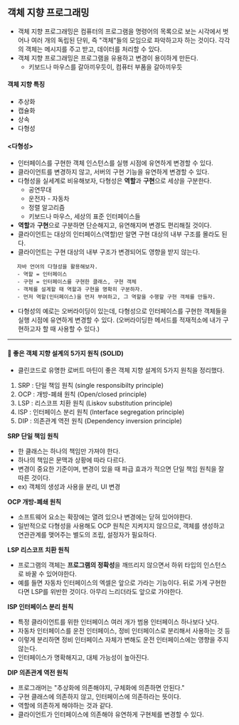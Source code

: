 ## 객체 지향 프로그래밍
- 객체 지향 프로그래밍은 컴퓨터의 프로그램을 명령어의 목록으로 보는 시각에서 벗어나 여러 개의 독립된 단위, 즉 "객체"들의 모임으로 파악하고자 하는 것이다. 각각의 객체는 메시지를 주고 받고, 데이터를 처리할 수 있다.
- 객체 지향 프로그래밍은 프로그램을 유용하고 변경이 용이하게 만든다.
    - 키보드나 마우스를 갈아끼우듯이, 컴퓨터 부품을 갈아끼우듯

#### **객체 지향 특징**
- 추상화
- 캡슐화
- 상속
- 다형성




#### <**다형성**>
- 인터페이스를 구현한 객체 인스턴스를 실행 시점에 유연하게 변경할 수 있다.
- 클라이언트를 변경하지 않고, 서버의 구현 기능을 유연하게 변경할 수 있다.
- 다형성을 실세계로 비유해보자, 다형성은 **역할**과 **구현**으로 세상을 구분한다.
    - 공연무대
    - 운전자 - 자동차
    - 정렬 알고리즘
    - 키보드나 마우스, 세상의 표준 인터페이스들
- **역할**과 **구현**으로 구분하면 단순해지고, 유연해지며 변경도 편리해질 것이다.
- 클라이언트는 대상의 인터페이스(역할)만 알면 구현 대상의 내부 구조를 몰라도 된다.
- 클라이언트는 구현 대상의 내부 구조가 변경되어도 영향을 받지 않는다.
 ~~~
    자바 언어의 다형성을 활용해보자.
    - 역할 = 인터페이스
    - 구현 = 인터페이스를 구현한 클래스, 구현 객체
    - 객체를 설계할 때 역할과 구현을 명확히 구분하자.
    - 먼저 역할(인터페이스)을 먼저 부여하고, 그 역할을 수행할 구현 객체를 만들자.
~~~
- 다형성의 예로는 오버라이딩이 있는데, 다형성으로 인터페이스를 구현한 객체들을 실행 시점에 유연하게 변경할 수 있다. (오버라이딩한 메서드를 적재적소에 내가 구현하고자 할 때 사용할 수 있다.)
<hr>

#### 📌 **좋은 객체 지향 설계의 5가지 원칙 (SOLID)**
- 클린코드로 유명한 로버트 마틴이 좋은 객체 지향 설계의 5가지 원칙을 정리했다.
1. SRP : 단일 책임 원칙 (single responsibilty principle)
2. OCP : 개방-폐쇄 원칙 (Open/closed principle)
3. LSP : 리스코프 치환 원칙 (Liskov substitution principle)
4. ISP : 인터페이스 분리 원칙 (Interface segregation principle)
5. DIP : 의존관계 역전 원칙 (Dependency inversion principle)

**SRP 단일 책임 원칙**
- 한 클래스는 하나의 책임만 가져야 한다.
- 하나의 책임은 문맥과 상황에 따라 다르다.
- 변경이 중요한 기준이며, 변경이 있을 때 파급 효과가 적으면 단일 책임 원칙을 잘 따른 것이다.
- ex) 객체의 생성과 사용을 분리, UI 변경 

**OCP 개방-폐쇄 원칙**
- 소프트웨어 요소는 확장에는 열려 있으나 변경에는 닫혀 있어야한다.
- 일반적으로 다형성을 사용해도 OCP 원칙은 지켜지지 않으므로, 객체를 생성하고 연관관계를 맺어주는 별도의 조립, 설정자가 필요하다.

**LSP 리스코프 치환 원칙**
- 프로그램의 객체는 **프로그램의 정확성**을 깨뜨리지 않으면서 하위 타입의 인스턴스로 바꿀 수 있어야한다.
- 예를 들면 자동차 인터페이스의 엑셀은 앞으로 가라는 기능이다. 뒤로 가게 구현한다면 LSP를 위반한 것이다. 아무리 느리더라도 앞으로 가야한다.

**ISP 인터페이스 분리 원칙**
- 특정 클라이언트를 위한 인터페이스 여러 개가 범용 인터페이스 하나보다 낫다.
- 자동차 인터페이스를 운전 인터페이스, 정비 인터페이스로 분리해서 사용하는 것 등
- 이렇게 분리하면 정비 인터페이스 자체가 변해도 운전 인터페이스에는 영향을 주지 않는다.
- 인터페이스가 명확해지고, 대체 가능성이 높아진다.

**DIP 의존관계 역전 원칙**
-  프로그래머는 "추상화에 의존해야지, 구체화에 의존하면 안된다."
- 구현 클래스에 의존하지 않고, 인터페이스에 의존하라는 뜻이다.
- 역할에 의존하게 해야하는 것과 같다. 
- 클라이언트가 인터페이스에 의존해야 유연하게 구현체를 변경할 수 있다.
